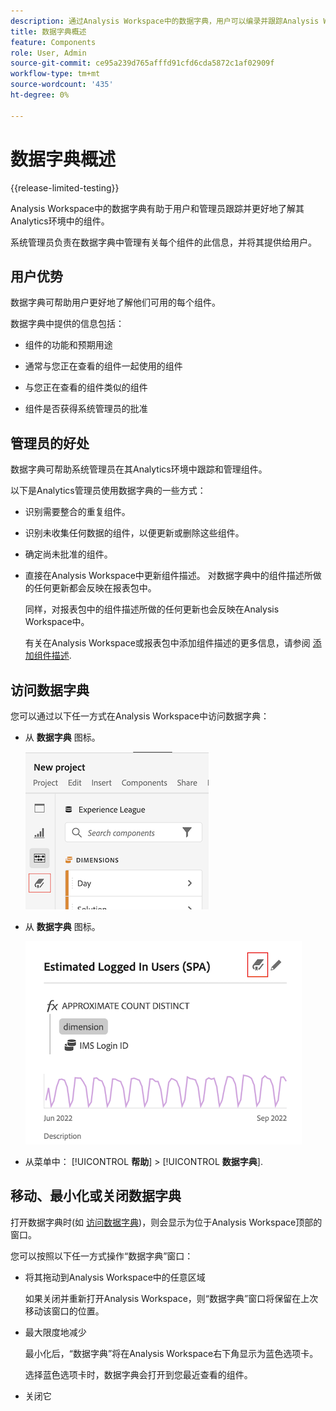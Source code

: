 ```yaml
---
description: 通过Analysis Workspace中的数据字典，用户可以编录并跟踪Analysis Workspace中的各种组件，包括其预期用途（已批准）、重复项等。
title: 数据字典概述
feature: Components
role: User, Admin
source-git-commit: ce95a239d765afffd91cfd6cda5872c1af02909f
workflow-type: tm+mt
source-wordcount: '435'
ht-degree: 0%

---
```


# 数据字典概述

{{release-limited-testing}}

Analysis Workspace中的数据字典有助于用户和管理员跟踪并更好地了解其Analytics环境中的组件。

系统管理员负责在数据字典中管理有关每个组件的此信息，并将其提供给用户。

## 用户优势

数据字典可帮助用户更好地了解他们可用的每个组件。

数据字典中提供的信息包括：

* 组件的功能和预期用途

* 通常与您正在查看的组件一起使用的组件

* 与您正在查看的组件类似的组件

* 组件是否获得系统管理员的批准

## 管理员的好处

数据字典可帮助系统管理员在其Analytics环境中跟踪和管理组件。

以下是Analytics管理员使用数据字典的一些方式：

* 识别需要整合的重复组件。

* 识别未收集任何数据的组件，以便更新或删除这些组件。

* 确定尚未批准的组件。

* 直接在Analysis Workspace中更新组件描述。 对数据字典中的组件描述所做的任何更新都会反映在报表包中。

   同样，对报表包中的组件描述所做的任何更新也会反映在Analysis Workspace中。

   有关在Analysis Workspace或报表包中添加组件描述的更多信息，请参阅 [添加组件描述](/help/analyze/analysis-workspace/components/add-component-descriptions.md).

## 访问数据字典

您可以通过以下任一方式在Analysis Workspace中访问数据字典：

* 从 **数据字典** 图标。

   ![左边栏中的“数据字典”图标](assets/data-dictionary-access-icon.png)

* 从 **数据字典** 图标。

   ![信息弹出窗口中的“数据字典”图标](assets/data-dictionary-access-infopopover.png)
<!--update screenshot; this was taken from a mock-->

* 从菜单中： [!UICONTROL **帮助**] > [!UICONTROL **数据字典**].

   <!--add screenshot-->

## 移动、最小化或关闭数据字典

打开数据字典时(如 [访问数据字典](#access-the-data-dictionary))，则会显示为位于Analysis Workspace顶部的窗口。

您可以按照以下任一方式操作“数据字典”窗口：

* 将其拖动到Analysis Workspace中的任意区域

   如果关闭并重新打开Analysis Workspace，则“数据字典”窗口将保留在上次移动该窗口的位置。 <!--True?-->

* 最大限度地减少

   最小化后，“数据字典”将在Analysis Workspace右下角显示为蓝色选项卡。

   选择蓝色选项卡时，数据字典会打开到您最近查看的组件。

* 关闭它
